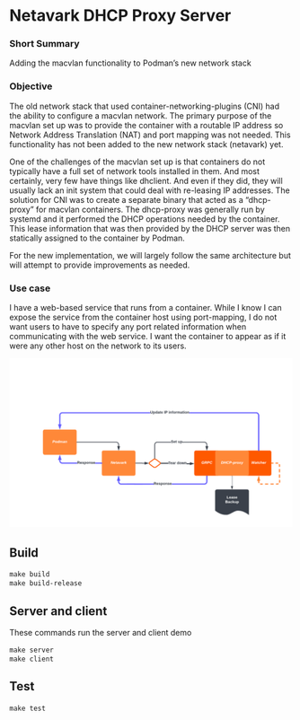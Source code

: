 # Netavark DHCP Proxy Server

### Short Summary

Adding the macvlan functionality to Podman’s new network stack

### Objective

The old network stack that used container-networking-plugins (CNI) had the ability to configure a macvlan network.  The primary purpose of the macvlan set up was to provide the container with a routable IP address so Network Address Translation (NAT) and port mapping was not needed. This functionality has not been added to the new network stack (netavark) yet.

One of the challenges of the macvlan set up is that containers do not typically have a full set of network tools installed in them.  And most certainly, very few have things like dhclient. And even if they did, they will usually lack an init system that could deal with re-leasing IP addresses.  The solution for CNI was to create a separate binary that acted as a “dhcp-proxy” for macvlan containers.  The dhcp-proxy was generally run by systemd and it performed the DHCP operations needed by the container.  This lease information that was then provided by the DHCP server was then statically assigned to the container by Podman.

For the new implementation, we will largely follow the same architecture but will attempt to provide improvements as needed.

### Use case

I have a web-based service that runs from a container.  While I know I can expose the service from the container host using port-mapping, I do not want users to have to specify any port related information when communicating with the web service.  I want the container to appear as if it were any other host on the network to its users.

![topo](img/topo.png)

## Build
```
make build
make build-release
```

## Server and client
These commands run the server and client demo
```
make server
make client
```

## Test
```
make test
```